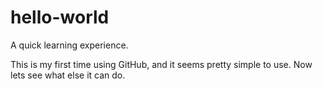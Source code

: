 # hello-world
A quick learning experience.

This is my first time using GitHub, and it seems pretty simple to use. Now lets see what else it can do.
